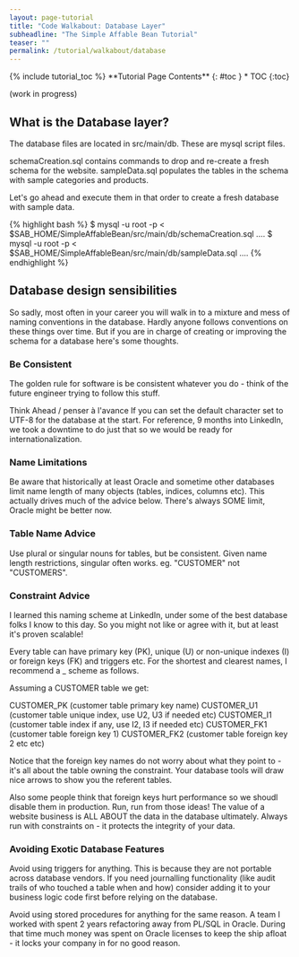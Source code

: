 ```yaml
---
layout: page-tutorial
title: "Code Walkabout: Database Layer"
subheadline: "The Simple Affable Bean Tutorial"
teaser: ""
permalink: /tutorial/walkabout/database
---
```

<div class="row t30">

<div class="medium-8 columns{% if page.sidebar == NULL %} medium-offset-2 end{% endif %}{% if page.sidebar == "left" %} medium-push-4{% endif %}" markdown="1">
<div class="panel radius" markdown="1">
{% include tutorial_toc %}
**Tutorial Page Contents**
{: #toc }
*  TOC
{:toc}
</div>
</div><!-- /.medium-4.columns -->



<div class="medium-8 medium-pull-4 columns" markdown="1">



</div><!-- /.medium-8.columns -->
</div><!-- /.row -->


(work in progress) 
## What is the Database layer?

The database files are located in src/main/db.  These are mysql script files.

schemaCreation.sql contains commands to drop and re-create a fresh schema for the website.
sampleData.sql populates the tables in the schema with sample categories and products.

Let's go ahead and execute them in that order to create a fresh database with sample data.

{% highlight bash %}
$ mysql -u root -p < $SAB_HOME/SimpleAffableBean/src/main/db/schemaCreation.sql
....
$ mysql -u root -p < $SAB_HOME/SimpleAffableBean/src/main/db/sampleData.sql
....
{% endhighlight %}
 
## Database design sensibilities

 
So sadly, most often in your career you will walk in to a mixture and mess of naming conventions in the database.
Hardly anyone follows conventions on these things over time.  But if you are in charge of creating or improving the schema for a database here's some thoughts.
 
### Be Consistent
The golden rule for software is be consistent whatever you do - think of the future engineer trying to follow this stuff.
 
Think Ahead / penser à l'avance
If you can set the default character set to UTF-8 for the database at the start. For reference, 9 months into LinkedIn, we took a downtime to do just that so we would be ready for internationalization.
 
### Name Limitations
Be aware that historically at least Oracle and sometime other databases limit name length of many objects (tables, indices, columns etc).  This actually drives much of the advice below.  There's always SOME limit, Oracle might be better now.
 
### Table Name Advice
Use plural or singular nouns for tables, but be consistent.  Given name length restrictions, singular often works. eg. "CUSTOMER" not "CUSTOMERS".
 
### Constraint Advice
I learned this naming scheme at LinkedIn, under some of the best database folks I know to this day.
So you might not like or agree with it, but at least it's proven scalable!
 
Every table can have primary key (PK), unique (U) or non-unique indexes (I) or foreign keys (FK) and triggers etc.
For the shortest and clearest names, I recommend a <table>_<type><number> scheme as follows.

Assuming a CUSTOMER table we get:

CUSTOMER_PK (customer table primary key name)
CUSTOMER_U1 (customer table unique index, use U2, U3 if needed etc)
CUSTOMER_I1 (customer table index if any, use I2, I3 if needed etc)
CUSTOMER_FK1 (customer table foreign key 1)
CUSTOMER_FK2 (customer table foreign key 2 etc etc)
 
Notice that the foreign key names do not worry about what they point to - it's all about the table owning the constraint.
Your database tools will draw nice arrows to show you the referent tables.
 
Also some people think that foreign keys hurt performance so we shoudl disable them in production.
Run, run from those ideas!  The value of a website business is ALL ABOUT the data in the database ultimately.
Always run with constraints on - it protects the integrity of your data.
 
### Avoiding Exotic Database Features
Avoid using triggers for anything.  This is because they are not portable across database vendors.  If you need journalling functionality (like audit trails of who touched a table when and how) consider adding it to your business logic code first before relying on the database.
 
Avoid using stored procedures for anything for the same reason.  A team I worked with spent 2 years refactoring away from PL/SQL in Oracle.  During that time much money was spent on Oracle licenses to keep the ship afloat - it locks your company in for no good reason.  

